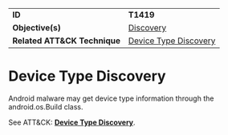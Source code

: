 |||
|---------|------------------------|
|**ID**|**T1419**|
|**Objective(s)**|[Discovery](../discovery)|
|**Related ATT&CK Technique**|[Device Type Discovery](https://attack.mitre.org/techniques/T1419)|


Device Type Discovery
=====================
Android malware may get device type information through the android.os.Build class. 

See ATT&CK: [**Device Type Discovery**](https://attack.mitre.org/techniques/T1419).